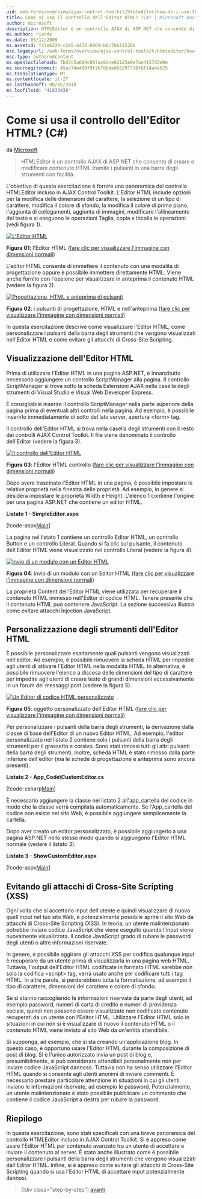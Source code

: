 ```yaml
---
uid: web-forms/overview/ajax-control-toolkit/htmleditor/how-do-i-use-the-html-editor-control-cs
title: Come si usa il controllo dell'Editor HTML? (C#) | Microsoft Docs
author: microsoft
description: HTMLEditor è un controllo AJAX di ASP.NET che consente di creare e modificare contenuto HTML tramite i pulsanti in una barra degli strumenti con facilità.
ms.author: riande
ms.date: 05/12/2009
ms.assetid: f47e6224-c2e5-4472-b069-b6c7b6115200
msc.legacyurl: /web-forms/overview/ajax-control-toolkit/htmleditor/how-do-i-use-the-html-editor-control-cs
msc.type: authoredcontent
ms.openlocfilehash: 7bd7c5a604c897ac6dce92123e9e7ae4157d3e0e
ms.sourcegitcommit: 45ac74e400f9f2b7dbded66297730f6f14a4eb25
ms.translationtype: MT
ms.contentlocale: it-IT
ms.lasthandoff: 08/16/2018
ms.locfileid: "41833438"
---
```

<a name="how-do-i-use-the-html-editor-control-c"></a>Come si usa il controllo dell'Editor HTML? (C#)
====================
da [Microsoft](https://github.com/microsoft)

> HTMLEditor è un controllo AJAX di ASP.NET che consente di creare e modificare contenuto HTML tramite i pulsanti in una barra degli strumenti con facilità.


L'obiettivo di questa esercitazione è fornire una panoramica del controllo HTMLEditor incluso in AJAX Control Toolkit. L'Editor HTML include opzioni per la modifica delle dimensioni del carattere, la selezione di un tipo di carattere, modifica il colore di sfondo, la modifica il colore di primo piano, l'aggiunta di collegamenti, aggiunta di immagini, modificare l'allineamento del testo e si eseguono le operazioni Taglia, copia e Incolla le operazioni (vedi figura 1).


[![L'Editor HTML](how-do-i-use-the-html-editor-control-cs/_static/image1.jpg)](how-do-i-use-the-html-editor-control-cs/_static/image1.png)

**Figura 01**: l'Editor HTML ([fare clic per visualizzare l'immagine con dimensioni normali](how-do-i-use-the-html-editor-control-cs/_static/image2.png))


L'editor HTML consente di immettere il contenuto con una modalità di progettazione oppure è possibile immettere direttamente HTML. Viene anche fornito con l'opzione per visualizzare in anteprima il contenuto HTML (vedere la figura 2).


[![Progettazione, HTML e anteprima di pulsanti](how-do-i-use-the-html-editor-control-cs/_static/image2.jpg)](how-do-i-use-the-html-editor-control-cs/_static/image3.png)

**Figura 02**: i pulsanti di progettazione, HTML e nell'anteprima ([fare clic per visualizzare l'immagine con dimensioni normali](how-do-i-use-the-html-editor-control-cs/_static/image4.png))


In questa esercitazione descrive come visualizzare l'Editor HTML, come personalizzare i pulsanti della barra degli strumenti che vengono visualizzati nell'Editor HTML e come evitare gli attacchi di Cross-Site Scripting.

## <a name="displaying-the-html-editor"></a>Visualizzazione dell'Editor HTML

Prima di utilizzare l'Editor HTML in una pagina ASP.NET, è innanzitutto necessario aggiungere un controllo ScriptManager alla pagina. Il controllo ScriptManager si trova sotto la scheda Estensioni AJAX nella casella degli strumenti di Visual Studio e Visual Web Developer Express.

È consigliabile inserire il controllo ScriptManager nella parte superiore della pagina prima di eventuali altri controlli nella pagina. Ad esempio, è possibile inserirlo immediatamente di sotto del lato server, apertura &lt;form&gt; tag.

Il controllo dell'Editor HTML si trova nella casella degli strumenti con il resto dei controlli AJAX Control Toolkit. Il file viene denominato il controllo dell'Editor (vedere la figura 3).


[![Il controllo dell'Editor HTML](how-do-i-use-the-html-editor-control-cs/_static/image3.jpg)](how-do-i-use-the-html-editor-control-cs/_static/image5.png)

**Figura 03**: l'Editor HTML controllo ([fare clic per visualizzare l'immagine con dimensioni normali](how-do-i-use-the-html-editor-control-cs/_static/image6.png))


Dopo avere trascinato l'Editor HTML in una pagina, è possibile impostare le relative proprietà nella finestra delle proprietà. Ad esempio, in genere si desidera impostare le proprietà Width e Height. L'elenco 1 contiene l'origine per una pagina ASP.NET che contiene un editor HTML.

**Listato 1 - SimpleEditor.aspx**

[!code-aspx[Main](how-do-i-use-the-html-editor-control-cs/samples/sample1.aspx)]

La pagina nel listato 1 contiene un controllo Editor HTML, un controllo Button e un controllo Literal. Quando si fa clic sul pulsante, il contenuto dell'Editor HTML viene visualizzato nel controllo Literal (vedere la figura 4).


[![Invio di un modulo con un Editor HTML](how-do-i-use-the-html-editor-control-cs/_static/image4.jpg)](how-do-i-use-the-html-editor-control-cs/_static/image7.png)

**Figura 04**: invio di un modulo con un Editor HTML ([fare clic per visualizzare l'immagine con dimensioni normali](how-do-i-use-the-html-editor-control-cs/_static/image8.png))


La proprietà Content dell'Editor HTML viene utilizzata per recuperare il contenuto HTML immesso nell'Editor di codice HTML. Tenere presente che il contenuto HTML può contenere JavaScript. La sezione successiva illustra come evitare attacchi Injection JavaScript.

## <a name="customizing-the-html-editor-toolbar"></a>Personalizzazione degli strumenti dell'Editor HTML

È possibile personalizzare esattamente quali pulsanti vengono visualizzati nell'editor. Ad esempio, è possibile rimuovere la scheda HTML per impedire agli utenti di attivare l'Editor HTML nella modalità HTML. In alternativa, è possibile rimuovere l'elenco a discesa delle dimensioni del tipo di carattere per impedire agli utenti di creare testo di grandi dimensioni eccessivamente in un forum dei messaggi post (vedere la figura 5).


[![Un Editor di codice HTML personalizzato](how-do-i-use-the-html-editor-control-cs/_static/image5.jpg)](how-do-i-use-the-html-editor-control-cs/_static/image9.png)

**Figura 05**: oggetto personalizzato dell'Editor HTML ([fare clic per visualizzare l'immagine con dimensioni normali](how-do-i-use-the-html-editor-control-cs/_static/image10.png))


Per personalizzare i pulsanti della barra degli strumenti, la derivazione dalla classe di base dell'Editor di un nuovo Editor HTML. Ad esempio, l'editor personalizzato nel listato 2 contiene solo i pulsanti della barra degli strumenti per il grassetto e corsivo. Sono stati rimossi tutti gli altri pulsanti della barra degli strumenti. Inoltre, scheda HTML è stato rimosso dalla parte inferiore dell'editor (ma le schede di progettazione e anteprima sono ancora presenti).

**Listato 2 - App\_Code\CustomEditor.cs**

[!code-csharp[Main](how-do-i-use-the-html-editor-control-cs/samples/sample2.cs)]

È necessario aggiungere la classe nel listato 2 all'app\_cartella del codice in modo che la classe verrà compilata automaticamente. Se l'App\_cartella del codice non esiste nel sito Web, è possibile aggiungere semplicemente la cartella.

Dopo aver creato un editor personalizzato, è possibile aggiungerlo a una pagina ASP.NET nello stesso modo quando si aggiungono l'Editor HTML normale (vedere il listato 3).

**Listato 3 - ShowCustomEditor.aspx**

[!code-aspx[Main](how-do-i-use-the-html-editor-control-cs/samples/sample3.aspx)]

## <a name="avoiding-cross-site-scripting-xss-attacks"></a>Evitando gli attacchi di Cross-Site Scripting (XSS)

Ogni volta che si accettano input dell'utente e quindi visualizzare di nuovo quell'input nel tuo sito Web, è potenzialmente possibile aprire il sito Web da attacchi di Cross-Site Scripting (XSS). In teoria, un utente malintenzionato potrebbe inviare codice JavaScript che viene eseguito quando l'input viene nuovamente visualizzata. Il codice JavaScript grado di rubare le password degli utenti o altre informazioni riservate.

In genere, è possibile aggirare gli attacchi XSS per codifica qualunque input è recuperare da un utente prima di visualizzarla in una pagina web HTML. Tuttavia, l'output dell'Editor HTML codificate in formato HTML sarebbe non solo la codifica &lt;script&gt; tag, verrà usato anche per codificare tutti i tag HTML. In altre parole, si perderebbero tutta la formattazione, ad esempio il tipo di carattere, dimensioni del carattere e colore di sfondo.

Se si stanno raccogliendo le informazioni riservate da parte degli utenti, ad esempio password, numeri di carta di credito e numeri di previdenza sociale, quindi non possono essere visualizzate non codificato contenuto recuperati da un utente con l'Editor HTML. Utilizzare l'Editor HTML solo in situazioni in cui non si è visualizzare di nuovo il contenuto HTML o il contenuto HTML viene inviato al sito Web da un'entità attendibile.

Si supponga, ad esempio, che si sta creando un'applicazione blog. In questo caso, è opportuno usare l'Editor HTML durante la composizione di post di blog. Si è l'unico autorizzato invia un post di blog e, presumibilmente, si può considerare attendibili personalmente non per inviare codice JavaScript dannoso. Tuttavia non ha senso utilizzare l'Editor HTML quando si consente agli utenti anonimi di inviare commenti. È necessario prestare particolare attenzione in situazioni in cui gli utenti inviano le informazioni riservate, ad esempio le password. Potenzialmente, un utente malintenzionato è stato possibile pubblicare un commento che contiene il codice JavaScript a destra per rubare la password.

## <a name="summary"></a>Riepilogo

In questa esercitazione, sono stati specificati con una breve panoramica del controllo HTMLEditor incluso in AJAX Control Toolkit. Si è appreso come usare l'Editor HTML per contenuto avanzato tra un utente di accettare e inviare il contenuto al server. È stato anche illustrato come è possibile personalizzare i pulsanti della barra degli strumenti che vengono visualizzati dall'Editor HTML. Infine, si è appreso come evitare gli attacchi di Cross-Site Scripting quando si usa l'Editor HTML di accettare input potenzialmente dannosi.

> [!div class="step-by-step"]
> [avanti](how-do-i-use-the-html-editor-control-vb.md)
